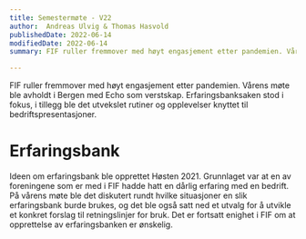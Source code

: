 ```yaml
---
title: Semestermøte - V22
author:  Andreas Ulvig & Thomas Hasvold
publishedDate: 2022-06-14
modifiedDate: 2022-06-14
summary: FIF ruller fremmover med høyt engasjement etter pandemien. Vårens møte ble avholdt i Bergen med Echo som verstskap. Erfaringsbanksaken stod i fokus, i tillegg ble det utvekslet rutiner og opplevelser knyttet til bedriftspresentasjoner.

---
```


FIF ruller fremmover med høyt engasjement etter pandemien. Vårens møte ble avholdt i Bergen med Echo som verstskap. Erfaringsbanksaken stod i fokus, i tillegg ble det utvekslet rutiner og opplevelser knyttet til bedriftspresentasjoner.


# Erfaringsbank

Ideen om erfaringsbank ble opprettet Høsten 2021. Grunnlaget var at en av foreningene som er med i FIF hadde hatt en dårlig erfaring med en bedrift. På vårens møte ble det diskutert rundt hvilke situasjoner en slik erfaringsbank burde brukes, og det ble også satt ned et utvalg for å utvikle et konkret forslag til retningslinjer for bruk. Det er fortsatt enighet i FIF om at opprettelse av erfaringsbanken er ønskelig.